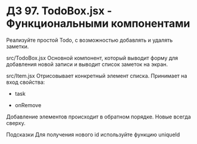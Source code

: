 # ДЗ 97. TodoBox.jsx - Функциональными компонентами

Реализуйте простой Todo, с возможностью добавлять и удалять заметки.

src/TodoBox.jsx
Основной компонент, который выводит форму для добавления новой записи и выводит список заметок на экран.

src/Item.jsx
Отрисовывает конкретный элемент списка. Принимает на вход свойства:

* task

* onRemove

Добавление элементов происходит в обратном порядке. Новые всегда сверху.

Подсказки
Для получения нового id используйте функцию uniqueId

